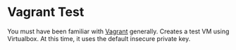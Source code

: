# Vagrant Test

You must have been familiar with [Vagrant](https://www.vagrantup.com/) generally. Creates a test VM using Virtualbox. At this time, it uses the default insecure private key.
